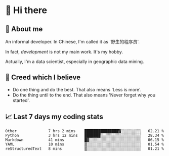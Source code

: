 # 👋 Hi there

## :speech_balloon: About me

An informal developer. In Chinese, I'm called it as '野生的程序员'.

In fact, _development_ is not my main work. It's my hobby.

Actually, I'm a data scientist, especially in geographic data mining.

## :see_no_evil: Creed which I believe

- Do one thing and do the best. That also means 'Less is more'.
- Do the thing until to the end. That also means 'Never forget why you started'.

## :chart_with_upwards_trend: Last 7 days my coding stats

<!--START_SECTION:waka-->
```text
Other              7 hrs 2 mins    ███████████████▓░░░░░░░░░   62.21 % 
Python             3 hrs 12 mins   ███████░░░░░░░░░░░░░░░░░░   28.34 % 
Markdown           41 mins         █▓░░░░░░░░░░░░░░░░░░░░░░░   06.15 % 
YAML               10 mins         ▒░░░░░░░░░░░░░░░░░░░░░░░░   01.54 % 
reStructuredText   8 mins          ▒░░░░░░░░░░░░░░░░░░░░░░░░   01.21 % 
```
<!--END_SECTION:waka-->
